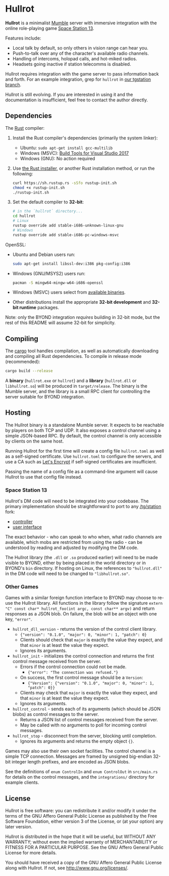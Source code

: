 # Hullrot

**Hullrot** is a minimalist [Mumble](https://mumble.info/) server with
immersive integration with the online role-playing game
[Space Station 13](https://spacestation13.com/).

Features include:

* Local talk by default, so only others in vision range can hear you.
* Push-to-talk over any of the character's available radio channels.
* Handling of intercoms, holopad calls, and hot-miked radios.
* Headsets going inactive if station telecomms is disabled.

Hullrot requires integration with the game server to pass information back and
forth. For an example integration, grep for `hullrot` in
[our tgstation branch](https://github.com/AutomaticFrenzy/tgstation/).

Hullrot is still evolving. If you are interested in using it and the
documentation is insufficient, feel free to contact the author directly.

## Dependencies

The [Rust] compiler:

1. Install the Rust compiler's dependencies (primarily the system linker):

   * Ubuntu: `sudo apt-get install gcc-multilib`
   * Windows (MSVC): [Build Tools for Visual Studio 2017][msvc]
   * Windows (GNU): No action required

1. Use [the Rust installer](https://rustup.rs/), or another Rust installation
   method, or run the following:

    ```sh
    curl https://sh.rustup.rs -sSfo rustup-init.sh
    chmod +x rustup-init.sh
    ./rustup-init.sh
    ```

1. Set the default compiler to **32-bit**:

    ```sh
    # in the `hullrot` directory...
    cd hullrot
    # Linux
    rustup override add stable-i686-unknown-linux-gnu
    # Windows
    rustup override add stable-i686-pc-windows-msvc
    ```

OpenSSL:

* Ubuntu and Debian users run:

    ```sh
    sudo apt-get install libssl-dev:i386 pkg-config:i386
    ```

* Windows (GNU/MSYS2) users run:

    ```sh
    pacman -S mingw64-mingw-w64-i686-openssl
    ```

* Windows (MSVC) users select from [available binaries][openssl-bin].

* Other distributions install the appropriate **32-bit development** and
  **32-bit runtime** packages.

Note: only the BYOND integration *requires* building in 32-bit mode, but the
rest of this README will assume 32-bit for simplicity.

## Compiling

The [cargo] tool handles compilation, as well as automatically downloading and
compiling all Rust dependencies. To compile in release mode (recommended):

```sh
cargo build --release
```

A **binary** (`hullrot.exe` or `hullrot`) and a **library** (`hullrot.dll` or
`libhullrot.so`) will be produced in `target/release`. The binary is the Mumble
server, and the library is a small RPC client for controlling the server
suitable for BYOND integration.

## Hosting

The Hullrot binary is a standalone Mumble server. It expects to be reachable by
players on both TCP and UDP. It also exposes a control channel using a simple
JSON-based RPC. By default, the control channel is only accessible by clients
on the same host.

Running Hullrot for the first time will create a config file `hullrot.toml` as
well as a self-signed certificate. Use `hullrot.toml` to configure the servers,
and use a CA such as [Let's Encrypt](https://letsencrypt.org/) if self-signed
certificates are insufficient.

Passing the name of a config file as a command-line argument will cause Hullrot
to use that config file instead.

### Space Station 13

Hullrot's DM code will need to be integrated into your codebase. The primary
implementation should be straightforward to port to any [/tg/station] fork:

* [controller](https://github.com/AutomaticFrenzy/tgstation/blob/master/code/controllers/subsystem/hullrot.dm)
* [user interface](https://github.com/AutomaticFrenzy/tgstation/blob/master/code/superbox/hullrot.dm)

The exact behavior - who can speak to who when, what radio channels are
available, which mobs are restricted from using the radio - can be understood
by reading and adjusted by modifying the DM code.

The Hullrot library (the `.dll` or `.so` produced earlier) will need to be made
visible to BYOND, either by being placed in the world directory or in BYOND's
`bin` directory. If hosting on Linux, the references to `"hullrot.dll"` in the
DM code will need to be changed to `"libhullrot.so"`.

### Other Games

Games with a similar foreign function interface to BYOND may choose to re-use
the Hullrot library. All functions in the library follow the signature
`extern "C" const char* hullrot_foo(int argc, const char** argv)` and return
responses as a JSON blob. On failure, the blob will be an object with one key,
`"error"`.

* `hullrot_dll_version` - returns the version of the control client library.
  * `{"version": "0.1.0", "major": 0, "minor": 1, "patch": 0}`
  * Clients should check that `major` is exactly the value they expect, and
    that `minor` is at least the value they expect.
  * Ignores its arguments.
* `hullrot_init` - initializes the control connection and returns the first
  control message received from the server.
  * Errors if the control connection could not be made.
    * `{"error": "The connection was refused."}`
  * On success, the first control message should be a `Version`:
    * `{"Version": {"version": "0.1.0", "major": 0, "minor": 1, "patch": 0}}`
  * Clients may check that `major` is exactly the value they expect, and that
    `minor` is at least the value they expect.
  * Ignores its arguments.
* `hullrot_control` - sends each of its arguments (which should be JSON blobs)
  as control messages to the server.
  * Returns a JSON list of control messages received from the server.
  * May be called with no arguments to poll for incoming control messages.
* `hullrot_stop` - disconnect from the server, blocking until completion.
  * Ignores its arguments and returns the empty object `{}`.

Games may also use their own socket facilities. The control channel is a simple
TCP connection. Messages are framed by unsigned big-endian 32-bit integer
length prefixes, and are encoded as JSON blobs.

See the definitions of `enum ControlIn` and `enum ControlOut` in `src/main.rs`
for details on the control messages, and the `integrations/` directory for
example clients.

<!---->

[/tg/station]: https://github.com/tgstation/tgstation
[Rust]: https://rust-lang.org
[cargo]: https://doc.rust-lang.org/cargo/
[rustup]: https://rustup.rs/
[msvc]: https://visualstudio.microsoft.com/thank-you-downloading-visual-studio/?sku=BuildTools&rel=15
[openssl-bin]: https://wiki.openssl.org/index.php/Binaries

## License

Hullrot is free software: you can redistribute it and/or modify
it under the terms of the GNU Affero General Public License as published by
the Free Software Foundation, either version 3 of the License, or
(at your option) any later version.

Hullrot is distributed in the hope that it will be useful,
but WITHOUT ANY WARRANTY; without even the implied warranty of
MERCHANTABILITY or FITNESS FOR A PARTICULAR PURPOSE.  See the
GNU Affero General Public License for more details.

You should have received a copy of the GNU Affero General Public License
along with Hullrot.  If not, see <http://www.gnu.org/licenses/>.
